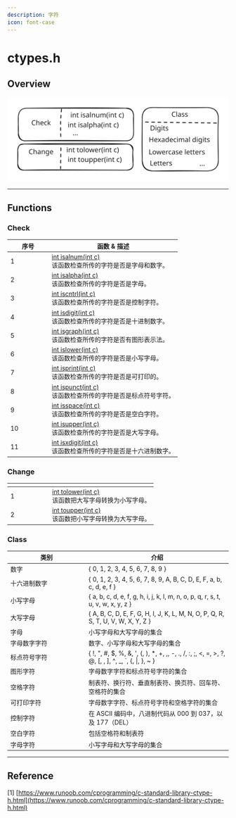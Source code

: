```yaml
---
description: 字符
icon: font-case
---
```


# ctypes.h

## Overview

<img src="../.gitbook/assets/file.excalidraw.svg" alt="" class="gitbook-drawing">

***

## Functions

### Check

<table><thead><tr><th width="80">序号</th><th>函数 &#x26; 描述</th></tr></thead><tbody><tr><td>1</td><td><a href="https://www.runoob.com/cprogramming/c-function-isalnum.html">int isalnum(int c)</a><br>该函数检查所传的字符是否是字母和数字。</td></tr><tr><td>2</td><td><a href="https://www.runoob.com/cprogramming/c-function-isalpha.html">int isalpha(int c)</a><br>该函数检查所传的字符是否是字母。</td></tr><tr><td>3</td><td><a href="https://www.runoob.com/cprogramming/c-function-iscntrl.html">int iscntrl(int c)</a><br>该函数检查所传的字符是否是控制字符。</td></tr><tr><td>4</td><td><a href="https://www.runoob.com/cprogramming/c-function-isdigit.html">int isdigit(int c)</a><br>该函数检查所传的字符是否是十进制数字。</td></tr><tr><td>5</td><td><a href="https://www.runoob.com/cprogramming/c-function-isgraph.html">int isgraph(int c)</a><br>该函数检查所传的字符是否有图形表示法。</td></tr><tr><td>6</td><td><a href="https://www.runoob.com/cprogramming/c-function-islower.html">int islower(int c)</a><br>该函数检查所传的字符是否是小写字母。</td></tr><tr><td>7</td><td><a href="https://www.runoob.com/cprogramming/c-function-isprint.html">int isprint(int c)</a><br>该函数检查所传的字符是否是可打印的。</td></tr><tr><td>8</td><td><a href="https://www.runoob.com/cprogramming/c-function-ispunct.html">int ispunct(int c)</a><br>该函数检查所传的字符是否是标点符号字符。</td></tr><tr><td>9</td><td><a href="https://www.runoob.com/cprogramming/c-function-isspace.html">int isspace(int c)</a><br>该函数检查所传的字符是否是空白字符。</td></tr><tr><td>10</td><td><a href="https://www.runoob.com/cprogramming/c-function-isupper.html">int isupper(int c)</a><br>该函数检查所传的字符是否是大写字母。</td></tr><tr><td>11</td><td><a href="https://www.runoob.com/cprogramming/c-function-isxdigit.html">int isxdigit(int c)</a><br>该函数检查所传的字符是否是十六进制数字。</td></tr></tbody></table>

### Change

<table data-header-hidden><thead><tr><th width="81"></th><th></th></tr></thead><tbody><tr><td>1</td><td><a href="https://www.runoob.com/cprogramming/c-function-tolower.html">int tolower(int c)</a><br>该函数把大写字母转换为小写字母。</td></tr><tr><td>2</td><td><a href="https://www.runoob.com/cprogramming/c-function-toupper.html">int toupper(int c)</a><br>该函数把小写字母转换为大写字母。</td></tr></tbody></table>

### Class

<table><thead><tr><th width="164">类别</th><th>介绍</th></tr></thead><tbody><tr><td>数字</td><td>{ 0, 1, 2, 3, 4, 5, 6, 7, 8, 9 }</td></tr><tr><td>十六进制数字</td><td>{ 0, 1, 2, 3, 4, 5, 6, 7, 8, 9, A, B, C, D, E, F, a, b, c, d, e, f }</td></tr><tr><td>小写字母</td><td>{ a, b, c, d, e, f, g, h, i, j, k, l, m, n, o, p, q, r, s, t, u, v, w, x, y, z }</td></tr><tr><td>大写字母</td><td>{ A, B, C, D, E, F, G, H, I, J, K, L, M, N, O, P, Q, R, S, T, U, V, W, X, Y, Z }</td></tr><tr><td>字母</td><td>小写字母和大写字母的集合</td></tr><tr><td>字母数字字符</td><td>数字、小写字母和大写字母的集合</td></tr><tr><td>标点符号字符</td><td>{ !, ", #, $, %, &#x26;, ', (, ), *, +, ,, -, ., /, :, ;, &#x3C;, =, >, ?, @, [, , ], ^, _, `, {, |,  }, ~ }</td></tr><tr><td>图形字符</td><td>字母数字字符和标点符号字符的集合</td></tr><tr><td>空格字符</td><td>制表符、换行符、垂直制表符、换页符、回车符、空格符的集合</td></tr><tr><td>可打印字符</td><td>字母数字字符、标点符号字符和空格字符的集合</td></tr><tr><td>控制字符</td><td>在 ASCII 编码中，八进制代码从 000 到 037，以及 177（DEL）</td></tr><tr><td>空白字符</td><td>包括空格符和制表符</td></tr><tr><td>字母字符</td><td>小写字母和大写字母的集合</td></tr></tbody></table>

***

## Reference

\[1] [https://www.runoob.com/cprogramming/c-standard-library-ctype-h.html](https://www.runoob.com/cprogramming/c-standard-library-ctype-h.html)
